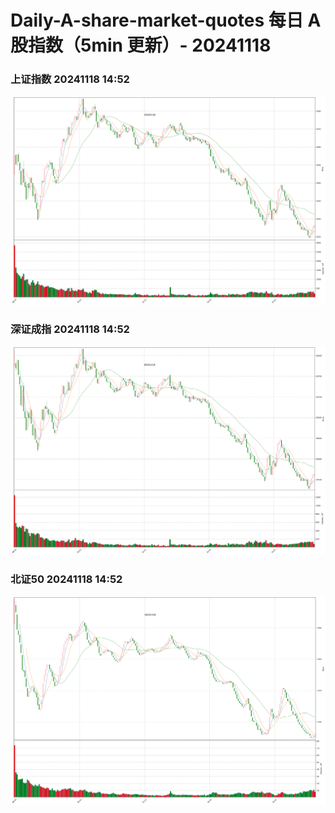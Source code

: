 
# Daily-A-share-market-quotes 每日 A 股指数（5min 更新）- 20241118

### 上证指数 20241118 14:52
![](./fig/2024/11/20241118-sh000001.png)

### 深证成指 20241118 14:52
![](./fig/2024/11/20241118-sz399001.png)

### 北证50 20241118 14:52
![](./fig/2024/11/20241118-bj899050.png)
